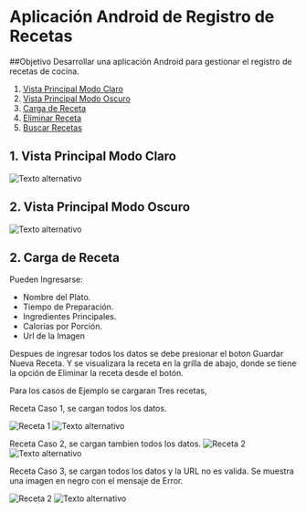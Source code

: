 # Aplicación Android de Registro de Recetas

##Objetivo
Desarrollar una aplicación Android para gestionar el registro de recetas de cocina.

1. [Vista Principal Modo Claro](#dVista-Principal-Modo-Claro)
2. [Vista Principal Modo Oscuro](#dVista-Principal-Modo-Oscuro)
3. [Carga de Receta](#Carga-de-Receta)
4. [Eliminar Receta](#Eliminar-Receta)
5. [Buscar Recetas](#Buscar-Recetas)

## 1. Vista Principal Modo Claro

![Texto alternativo](Imagenes/Img_1.jpg)

## 2. Vista Principal Modo Oscuro

![Texto alternativo](Imagenes/Img_2.jpg)

## 2. Carga de Receta
Pueden Ingresarse:
  - Nombre del Plato.
  - Tiempo de Preparación.
  - Ingredientes Principales.
  - Calorias por Porción.
  - Url de la Imagen

Despues de ingresar todos los datos se debe presionar el boton Guardar Nueva Receta. Y se visualizara la receta en la grilla de abajo, donde se tiene la opción de Eliminar la receta desde el botón.

Para los casos de Ejemplo se cargaran Tres recetas, 

Receta Caso 1, se cargan todos los datos.

![Receta 1](Imagenes/Img_3.jpg)
![Texto alternativo](Imagenes/img_4.jpg)

Receta Caso 2, se cargan tambien todos los datos.
![Receta 2](Imagenes/Img_10.jpg)
![Texto alternativo](Imagenes/img_6.jpg)


Receta Caso 3, se cargan todos los datos y la URL no es valida. Se muestra una imagen en negro con el mensaje de Error.

![Receta 2](Imagenes/Img_5.jpg)
![Texto alternativo](Imagenes/Img_7.jpg)

